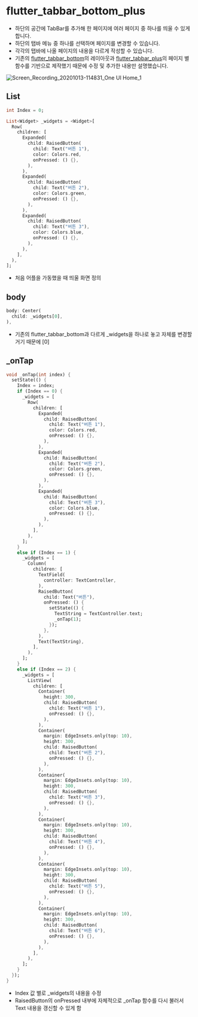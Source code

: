 # flutter_tabbar_bottom_plus
- 하단의 공간에 TabBar를 추가해 한 페이지에 여러 페이지 중 하나를 띄울 수 있게 합니다.
- 하단의 탭바 메뉴 중 하나를 선택하며 페이지를 변경할 수 있습니다.
- 각각의 탭바에 나올 페이지의 내용을 다르게 작성할 수 있습니다.
- 기존의 [flutter_tabbar_bottom](https://github.com/OOGEE/Flutter/tree/master/flutter_Layout/flutter_TabBar/flutter_tabbar_bottom)의 레이아웃과 [flutter_tabbar_plus](https://github.com/OOGEE/Flutter/tree/master/flutter_Layout/flutter_TabBar/flutter_tabbar_plus)의 페이지 별 함수를 기반으로 제작했기 때문에 수정 및 추가한 내용만 설명했습니다.

![Screen_Recording_20201013-114831_One UI Home_1](https://user-images.githubusercontent.com/46275549/95809624-2f76fc00-0d4a-11eb-9385-b46fde55093a.gif)

## List<Widget>
~~~dart
int Index = 0;

List<Widget> _widgets = <Widget>[
  Row(
    children: [
      Expanded(
        child: RaisedButton(
          child: Text("버튼 1"),
          color: Colors.red,
          onPressed: () {},
        ),
      ),
      Expanded(
        child: RaisedButton(
          child: Text("버튼 2"),
          color: Colors.green,
          onPressed: () {},
        ),
      ),
      Expanded(
        child: RaisedButton(
          child: Text("버튼 3"),
          color: Colors.blue,
          onPressed: () {},
        ),
      ),
    ],
  ),
];

~~~
- 처음 어플을 가동했을 때 띄울 화면 정의

## body
~~~dart
body: Center(
  child: _widgets[0],
),
~~~
- 기존의 flutter_tabbar_bottom과 다르게 _widgets을 하나로 놓고 자체를 변경할거기 때문에 [0]

## _onTap
~~~dart
void _onTap(int index) {
  setState(() {
    Index = index;
    if (Index == 0) {
      _widgets = [
        Row(
          children: [
            Expanded(
              child: RaisedButton(
                child: Text("버튼 1"),
                color: Colors.red,
                onPressed: () {},
              ),
            ),
            Expanded(
              child: RaisedButton(
                child: Text("버튼 2"),
                color: Colors.green,
                onPressed: () {},
              ),
            ),
            Expanded(
              child: RaisedButton(
                child: Text("버튼 3"),
                color: Colors.blue,
                onPressed: () {},
              ),
            ),
          ],
        ),
      ];
    }
    else if (Index == 1) {
      _widgets = [
        Column(
          children: [
            TextField(
              controller: TextController,
            ),
            RaisedButton(
              child: Text("버튼"),
              onPressed: () {
                setState(() {
                  TextString = TextController.text;
                  _onTap(1);
                });
              },
            ),
            Text(TextString),
          ],
        ),
      ];
    }
    else if (Index == 2) {
      _widgets = [
        ListView(
          children: [
            Container(
              height: 300,
              child: RaisedButton(
                child: Text("버튼 1"),
                onPressed: () {},
              ),
            ),
            Container(
              margin: EdgeInsets.only(top: 10),
              height: 300,
              child: RaisedButton(
                child: Text("버튼 2"),
                onPressed: () {},
              ),
            ),
            Container(
              margin: EdgeInsets.only(top: 10),
              height: 300,
              child: RaisedButton(
                child: Text("버튼 3"),
                onPressed: () {},
              ),
            ),
            Container(
              margin: EdgeInsets.only(top: 10),
              height: 300,
              child: RaisedButton(
                child: Text("버튼 4"),
                onPressed: () {},
              ),
            ),
            Container(
              margin: EdgeInsets.only(top: 10),
              height: 300,
              child: RaisedButton(
                child: Text("버튼 5"),
                onPressed: () {},
              ),
            ),
            Container(
              margin: EdgeInsets.only(top: 10),
              height: 300,
              child: RaisedButton(
                child: Text("버튼 6"),
                onPressed: () {},
              ),
            ),
          ],
        ),
      ];
    }
  });
}
~~~
- Index 값 별로 _widgets의 내용을 수정
- RaisedButton의 onPressed 내부에 자체적으로 _onTap 함수를 다시 불러서 Text 내용을 갱신할 수 있게 함